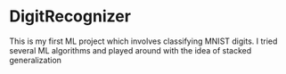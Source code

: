 # DigitRecognizer
This is my first ML project which involves classifying MNIST digits. I tried several ML algorithms and played around with the idea of stacked generalization
